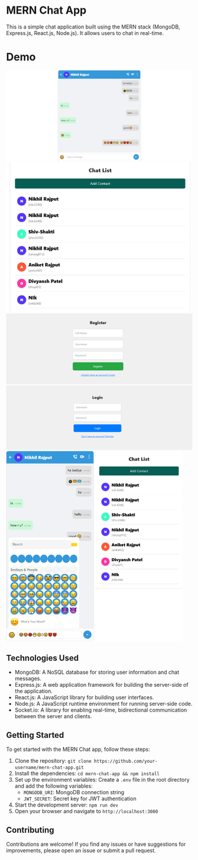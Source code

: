 # MERN Chat App

This is a simple chat application built using the MERN stack (MongoDB, Express.js, React.js, Node.js). It allows users to chat in real-time.

# Demo

![Demo Image](./Demo/chat.png)
![Demo Image](./Demo/chatlist.png)
![Demo Image](./Demo/register.png)
![Demo Image](./Demo/login.png)
<img src="./Demo/mobile_screen.png" width="47%" height="20%">
<img src="./Demo/mobile_chatlist.png" width="47%" height="20%">

## Technologies Used

- MongoDB: A NoSQL database for storing user information and chat messages.
- Express.js: A web application framework for building the server-side of the application.
- React.js: A JavaScript library for building user interfaces.
- Node.js: A JavaScript runtime environment for running server-side code.
- Socket.io: A library for enabling real-time, bidirectional communication between the server and clients.

## Getting Started

To get started with the MERN Chat app, follow these steps:

1. Clone the repository: `git clone https://github.com/your-username/mern-chat-app.git`
2. Install the dependencies: `cd mern-chat-app && npm install`
3. Set up the environment variables: Create a `.env` file in the root directory and add the following variables:
   - `MONGODB_URI`: MongoDB connection string
   - `JWT_SECRET`: Secret key for JWT authentication
4. Start the development server: `npm run dev`
5. Open your browser and navigate to `http://localhost:3000`

## Contributing

Contributions are welcome! If you find any issues or have suggestions for improvements, please open an issue or submit a pull request.
